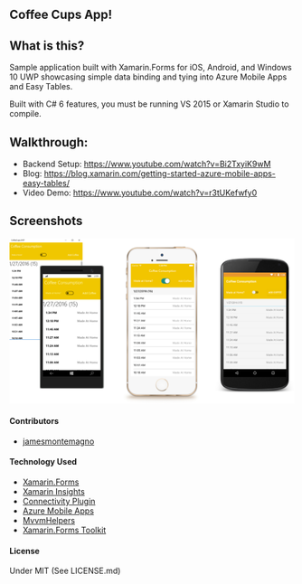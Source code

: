 ## Coffee Cups App!

## What is this?
Sample application built with Xamarin.Forms for iOS, Android, and Windows 10 UWP showcasing simple data binding and tying into Azure Mobile Apps and Easy Tables. 

Built with C# 6 features, you must be running VS 2015 or Xamarin Studio to compile.

## Walkthrough:
* Backend Setup: https://www.youtube.com/watch?v=Bi2TxyiK9wM
* Blog: https://blog.xamarin.com/getting-started-azure-mobile-apps-easy-tables/
* Video Demo: https://www.youtube.com/watch?v=r3tUKefwfy0

## Screenshots
![](Art/apps.png)


#### Contributors
* [jamesmontemagno](https://github.com/jamesmontemagno)

#### Technology Used
* [Xamarin.Forms](http://xamarin.com/forms)
* [Xamarin Insights](http://xamarin.com/insights)
* [Connectivity Plugin](http://github.com/jamesmontemagno/Xamarin.Plugins)
* [Azure Mobile Apps](https://components.xamarin.com/view/azure-mobile-client)
* [MvvmHelpers](https://github.com/jamesmontemagno/mvvm-helpers)
* [Xamarin.Forms Toolkit](https://github.com/jamesmontemagno/xamarin.forms-toolkit)

#### License
Under MIT (See LICENSE.md)
